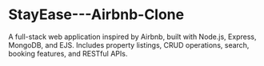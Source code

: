 # StayEase---Airbnb-Clone
A full-stack web application inspired by Airbnb, built with Node.js, Express, MongoDB, and EJS. Includes property listings, CRUD operations, search, booking features, and RESTful APIs.
